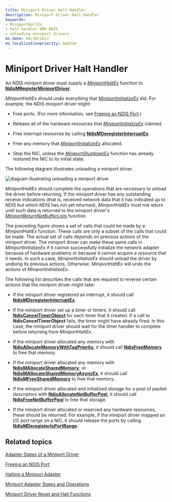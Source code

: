 ```yaml
---
title: Miniport Driver Halt Handler
description: Miniport Driver Halt Handler
keywords:
- MiniportHaltEx
- halt handler WDK NDIS
- unloading miniport drivers
ms.date: 04/20/2017
ms.localizationpriority: medium
---
```


# Miniport Driver Halt Handler





An NDIS miniport driver must supply a [*MiniportHaltEx*](/windows-hardware/drivers/ddi/ndis/nc-ndis-miniport_halt) function to [**NdisMRegisterMiniportDriver**](/windows-hardware/drivers/ddi/ndis/nf-ndis-ndismregisterminiportdriver).

*MiniportHaltEx* should undo everything that [*MiniportInitializeEx*](/windows-hardware/drivers/ddi/ndis/nc-ndis-miniport_initialize) did. For example, the NDIS miniport driver might:

-   Free ports. (For more information, see [Freeing an NDIS Port](freeing-an-ndis-port.md).)

-   Release all of the hardware resources that [*MiniportInitializeEx*](/windows-hardware/drivers/ddi/ndis/nc-ndis-miniport_initialize) claimed.

-   Free interrupt resources by calling [**NdisMDeregisterInterruptEx**](/windows-hardware/drivers/ddi/ndis/nf-ndis-ndismderegisterinterruptex).

-   Free any memory that [*MiniportInitializeEx*](/windows-hardware/drivers/ddi/ndis/nc-ndis-miniport_initialize) allocated.

-   Stop the NIC, unless the [*MiniportShutdownEx*](/windows-hardware/drivers/ddi/ndis/nc-ndis-miniport_shutdown) function has already restored the NIC to its initial state.

The following diagram illustrates unloading a miniport driver.

![diagram illustrating unloading a miniport driver](images/207-11.png)

*MiniportHaltEx* should complete the operations that are necessary to unload the driver before returning. If the miniport driver has any outstanding receive indications (that is, received network data that it has indicated up to NDIS but which NDIS has not yet returned), *MiniportHaltEx* must not return until such data is returned to the miniport driver's [*MiniportReturnNetBufferLists*](/windows-hardware/drivers/ddi/ndis/nc-ndis-miniport_return_net_buffer_lists) function.

The preceding figure shows a set of calls that could be made by a *MiniportHaltEx* function. These calls are only a subset of the calls that could be made. The actual set of calls depends on previous actions of the miniport driver. The miniport driver can make these same calls in *MiniportInitializeEx* if it cannot successfully initialize the network adapter because of hardware problems or because it cannot acquire a resource that it needs. In such a case, *MiniportInitializeEx* should unload the driver by undoing its previous actions. Otherwise, *MiniportHaltEx* will undo the actions of *MiniportInitializeEx*.

The following list describes the calls that are required to reverse certain actions that the miniport driver might take:

-   If the miniport driver registered an interrupt, it should call [**NdisMDeregisterInterruptEx**](/windows-hardware/drivers/ddi/ndis/nf-ndis-ndismderegisterinterruptex).

-   If the miniport driver set up a timer or timers, it should call [**NdisCancelTimerObject**](/windows-hardware/drivers/ddi/ndis/nf-ndis-ndiscanceltimerobject) for each timer that it created. If a call to **NdisCancelTimerObject** fails, the timer might have already fired. In this case, the miniport driver should wait for the timer handler to complete before returning from *MiniportHaltEx*.

-   If the miniport driver allocated any memory with [**NdisAllocateMemoryWithTagPriority**](/windows-hardware/drivers/ddi/ndis/nf-ndis-ndisallocatememorywithtagpriority), it should call [**NdisFreeMemory**](/windows-hardware/drivers/ddi/ndis/nf-ndis-ndisfreememory) to free that memory.

-   If the miniport driver allocated any memory with [**NdisMAllocateSharedMemory**](/windows-hardware/drivers/ddi/ndis/nf-ndis-ndismallocatesharedmemory), or [**NdisMAllocateSharedMemoryAsyncEx**](/windows-hardware/drivers/ddi/ndis/nf-ndis-ndismallocatesharedmemoryasyncex), it should call [**NdisMFreeSharedMemory**](/windows-hardware/drivers/ddi/ndis/nf-ndis-ndismfreesharedmemory) to free that memory.

-   If the miniport driver allocated and initialized storage for a pool of packet descriptors with [**NdisAllocateNetBufferPool**](/windows-hardware/drivers/ddi/nblapi/nf-nblapi-ndisallocatenetbufferlistpool), it should call [**NdisFreeNetBufferPool**](/windows-hardware/drivers/ddi/nblapi/nf-nblapi-ndisfreenetbufferpool) to free that storage.

-   If the miniport driver allocated or reserved any hardware resources, these should be returned. For example, if the miniport driver mapped an I/O port range on a NIC, it should release the ports by calling [**NdisMDeregisterIoPortRange**](/windows-hardware/drivers/ddi/ndis/nf-ndis-ndismderegisterioportrange).

## Related topics


[Adapter States of a Miniport Driver](adapter-states-of-a-miniport-driver.md)

[Freeing an NDIS Port](freeing-an-ndis-port.md)

[Halting a Miniport Adapter](halting-a-miniport-adapter.md)

[Miniport Adapter States and Operations](miniport-adapter-states-and-operations.md)

[Miniport Driver Reset and Halt Functions](/previous-versions/windows/hardware/network/ff564064(v=vs.85))

 

